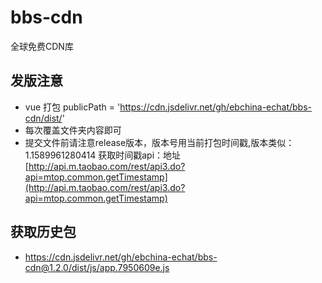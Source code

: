 # bbs-cdn
全球免费CDN库
## 发版注意
- vue 打包 publicPath = 'https://cdn.jsdelivr.net/gh/ebchina-echat/bbs-cdn/dist/'
- 每次覆盖文件夹内容即可
- 提交文件前请注意release版本，版本号用当前打包时间戳,版本类似：1.1589961280414 
获取时间戳api：地址[http://api.m.taobao.com/rest/api3.do?api=mtop.common.getTimestamp](http://api.m.taobao.com/rest/api3.do?api=mtop.common.getTimestamp)

## 获取历史包

- https://cdn.jsdelivr.net/gh/ebchina-echat/bbs-cdn@1.2.0/dist/js/app.7950609e.js
